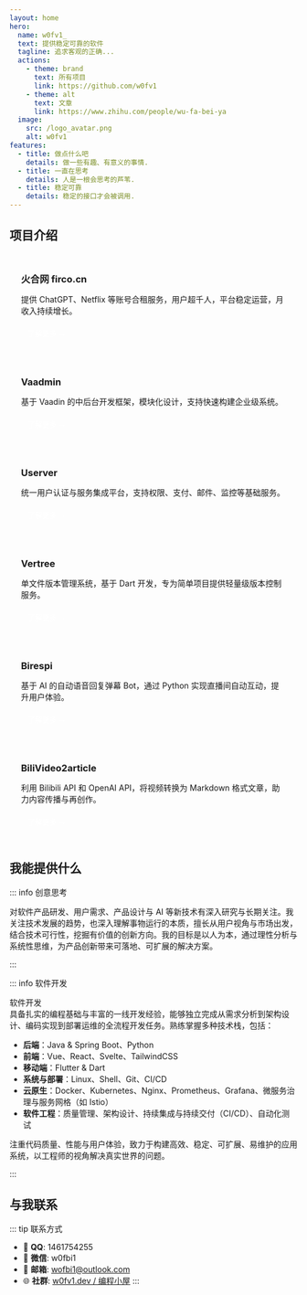 ```yaml
---
layout: home
hero:
  name: w0fv1_
  text: 提供稳定可靠的软件
  tagline: 追求客观的正确...
  actions:
    - theme: brand
      text: 所有项目
      link: https://github.com/w0fv1
    - theme: alt
      text: 文章
      link: https://www.zhihu.com/people/wu-fa-bei-ya
  image:
    src: /logo_avatar.png
    alt: w0fv1
features:
  - title: 做点什么吧
    details: 做一些有趣、有意义的事情.
  - title: 一直在思考
    details: 人是一根会思考的芦苇.
  - title: 稳定可靠
    details: 稳定的接口才会被调用.
---
```


<style>
.project-grid {
  display: grid;
  grid-template-columns: repeat(auto-fit, minmax(300px, 1fr));
  gap: 20px;
  margin: 30px 0;
}

.project-card {
  background-color: var(--vp-c-brand-soft);
  border-radius: 12px;
  padding: 20px;
}

.project-card h3 {
  margin: 0 0 0.5em;
  color: var(--vp-c-brand);
  font-weight: bold;
}

.project-card button {
  background-color: var(--vp-c-brand);
  color: white;
  border: none;
  padding: 6px 12px;
  font-size: 0.9em;
  border-radius: 6px;
  cursor: pointer;
  transition: filter 0.2s ease;
}

.project-card button:hover {
  filter: brightness(0.9);
}
</style>

## 项目介绍

<div class="project-grid">
<div class="project-card">
  <h3>火合网 firco.cn</h3>
  <p>提供 ChatGPT、Netflix 等账号合租服务，用户超千人，平台稳定运营，月收入持续增长。</p>
  <button onclick="window.open('https://firco.cn', '_blank')">了解更多 →</button>
</div>

<div class="project-card">
  <h3>Vaadmin</h3>
  <p>基于 Vaadin 的中后台开发框架，模块化设计，支持快速构建企业级系统。</p>
  <button onclick="window.open('https://github.com/w0fv1/vaadmin', '_blank')">了解更多 →</button>
</div>

<div class="project-card">
  <h3>Userver</h3>
  <p>统一用户认证与服务集成平台，支持权限、支付、邮件、监控等基础服务。</p>
  <button onclick="window.open('https://github.com/w0fv1/userver', '_blank')">了解更多 →</button>
</div>


  <div class="project-card">
    <h3>Vertree</h3>
    <p>单文件版本管理系统，基于 Dart 开发，专为简单项目提供轻量级版本控制服务。</p>
    <button onclick="window.open('https://github.com/w0fv1/vertree', '_blank')">了解更多 →</button>
  </div>

  <div class="project-card">
    <h3>Birespi</h3>
    <p>基于 AI 的自动语音回复弹幕 Bot，通过 Python 实现直播间自动互动，提升用户体验。</p>
    <button onclick="window.open('https://github.com/w0fv1/birespi', '_blank')">了解更多 →</button>
  </div>

  <div class="project-card">
    <h3>BiliVideo2article</h3>
    <p>利用 Bilibili API 和 OpenAI API，将视频转换为 Markdown 格式文章，助力内容传播与再创作。</p>
    <button onclick="window.open('https://github.com/w0fv1/biliVideo2article', '_blank')">了解更多 →</button>
  </div>

</div>

## 我能提供什么

::: info 创意思考

对软件产品研发、用户需求、产品设计与 AI 等新技术有深入研究与长期关注。我关注技术发展的趋势，也深入理解事物运行的本质，擅长从用户视角与市场出发，结合技术可行性，挖掘有价值的创新方向。我的目标是以人为本，通过理性分析与系统性思维，为产品创新带来可落地、可扩展的解决方案。 

:::

::: info 软件开发

软件开发  
具备扎实的编程基础与丰富的一线开发经验，能够独立完成从需求分析到架构设计、编码实现到部署运维的全流程开发任务。熟练掌握多种技术栈，包括：

- **后端**：Java & Spring Boot、Python  
- **前端**：Vue、React、Svelte、TailwindCSS  
- **移动端**：Flutter & Dart  
- **系统与部署**：Linux、Shell、Git、CI/CD  
- **云原生**：Docker、Kubernetes、Nginx、Prometheus、Grafana、微服务治理与服务网格（如 Istio）  
- **软件工程**：质量管理、架构设计、持续集成与持续交付（CI/CD）、自动化测试  

注重代码质量、性能与用户体验，致力于构建高效、稳定、可扩展、易维护的应用系统，以工程师的视角解决真实世界的问题。 

:::




## 与我联系

::: tip 联系方式
- 💬 **QQ**: 1461754255  
- 📱 **微信**: w0fbi1  
- 📧 **邮箱**: [wofbi1@outlook.com](mailto:wofbi1@outlook.com)  
- 🌐 **社群**: [w0fv1.dev / 编程小屋](https://qm.qq.com/q/osNLzhTIaI)
:::
